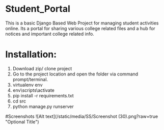 # Student_Portal
This is a basic Django Based Web Project for managing student activities online. Its a portal for sharing various college related files and a hub for notices and important college related info. 

# Installation:
1. Download zip/ clone project
2. Go to the project location and open the folder via command prompt/terminal.
3. virtualenv env
4. env\scripts\activate
5. pip install -r requirements.txt
6. cd src
7. python manage.py runserver

#Screenshots
![Alt text](/static/media/SS/Screenshot (30).png?raw=true "Optional Title")

